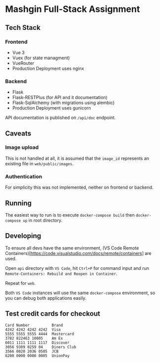 # Mashgin Full-Stack Assignment

## Tech Stack

### Frontend

 * Vue 3
 * Vuex (for state managment)
 * VueRouter
 * Production Deployment uses nginx

### Backend

 * Flask
 * Flask-RESTPlus (for API and it documentation)
 * Flask-SqlAlchemy (with migrations using alembic)
 * Production Deployment uses gunicorn

API documentation is published on `/api/doc` endpoint.

## Caveats

### Image upload

This is not handled at all, it is assumed that the `image_id` represents an existing file in `web/public/images`.

### Authentication

For simplicity this was not implemented, neither on frontend or backend.

## Running

The easiest way to run is to execute `docker-compose build` then `docker-compose up` in root directory.

## Developing

To ensure all devs have the same environment, (VS Code Remote Containers)[https://code.visualstudio.com/docs/remote/containers] are used.

Open `api` directory with `VS Code`, hit `Ctrl+P` for command input and run `Remote-Containers: Rebuild and Reopen in Container`.

Repeat for `web`.

Both `VS Code` instances will use the same `docker-compose` environment, so you can debug both applications easily.

## Test credit cards for checkout

```
Card Number          Brand
4242 4242 4242 4242  Visa
5555 5555 5555 4444  Mastercard
3782 822463 10005    Am Ex
6011 1111 1111 1117  Discover
3056 9309 0259 04    Diners Club
3566 0020 2036 0505  JCB
6200 0000 0000 0005  UnionPay
```
